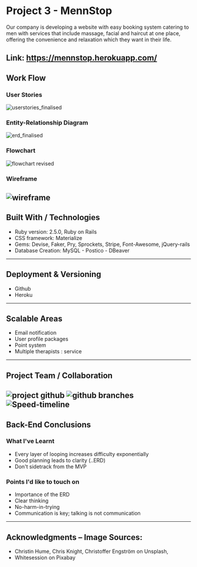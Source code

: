 # Project 3 - MennStop

Our company is developing a website with easy booking system catering to men with services that include massage, facial and haircut at one place, offering the convenience and relaxation which they want in their life.

Link: https://mennstop.herokuapp.com/
---
## Work Flow
### User Stories
![userstories_finalised](https://user-images.githubusercontent.com/31798170/35610116-1a591bd6-069b-11e8-9054-46a22c62d891.png)

### Entity-Relationship Diagram
![erd_finalised](https://user-images.githubusercontent.com/31798170/35610133-27a2b338-069b-11e8-9795-2b85691e832f.png)

### Flowchart
![flowchart revised](https://user-images.githubusercontent.com/31798170/35548283-5c332d04-05b9-11e8-8200-b79b9bc44625.png)

### Wireframe
![wireframe](https://user-images.githubusercontent.com/31798170/35616686-f30d62e2-06b0-11e8-88d9-9c4509a3acaa.png)
---
## Built With / Technologies
* Ruby version: 2.5.0, Ruby on Rails
* CSS framework: Materialize
* Gems: Devise, Faker, Pry, Sprockets, Stripe, Font-Awesome, jQuery-rails
* Database Creation: MySQL - Postico - DBeaver
---
## Deployment & Versioning
* Github
* Heroku
---
## Scalable Areas
* Email notification
* User profile packages
* Point system
* Multiple therapists : service
---
## Project Team / Collaboration
![project github](https://user-images.githubusercontent.com/31798170/35668830-056ddf08-076e-11e8-802b-8fdcece496fe.jpg)
![github branches](https://user-images.githubusercontent.com/31798170/35668880-3c9f09c0-076e-11e8-80ee-1fe11b2be6d1.jpg)
![Speed-timeline](https://i.imgur.com/98iIGQj.png)
---
## Back-End Conclusions
### What I've Learnt
* Every layer of looping increases difficulty exponentially
* Good planning leads to clarity (..ERD)
* Don't sidetrack from the MVP

### Points I'd like to touch on
* Importance of the ERD
* Clear thinking
* No-harm-in-trying
* Communication is key; talking is not communication


---
## Acknowledgments – Image Sources:
* Christin Hume, Chris Knight, Christoffer Engström on Unsplash,
* Whitesession on Pixabay
